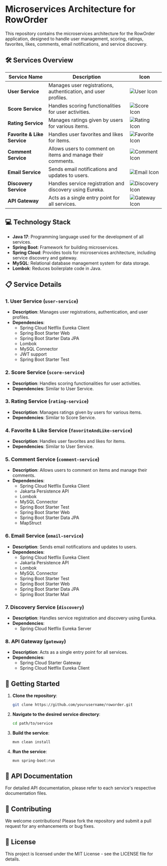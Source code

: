# Microservices Architecture for RowOrder

This repository contains the microservices architecture for the RowOrder application, designed to handle user management, scoring, ratings, favorites, likes, comments, email notifications, and service discovery.

## 🛠️ Services Overview

| Service Name                  | Description                                                             | Icon                   |
|-------------------------------|-------------------------------------------------------------------------|------------------------|
| **User Service**              | Manages user registrations, authentication, and user profiles.          | ![User Icon](https://img.icons8.com/ios/50/000000/user.png)  |
| **Score Service**             | Handles scoring functionalities for user activities.                    | ![Score Icon](https://img.icons8.com/ios/50/000000/trophy.png) |  <!-- Changed icon -->
| **Rating Service**            | Manages ratings given by users for various items.                       | ![Rating Icon](https://img.icons8.com/ios/50/000000/rating.png)|
| **Favorite & Like Service**   | Handles user favorites and likes for items.                             | ![Favorite Icon](https://img.icons8.com/ios/50/000000/like.png)|
| **Comment Service**           | Allows users to comment on items and manage their comments.             | ![Comment Icon](https://img.icons8.com/ios/50/000000/comments.png)|
| **Email Service**             | Sends email notifications and updates to users.                         | ![Email Icon](https://img.icons8.com/ios/50/000000/email.png)  |
| **Discovery Service**         | Handles service registration and discovery using Eureka.                | ![Discovery Icon](https://img.icons8.com/ios/50/000000/services.png) |
| **API Gateway**               | Acts as a single entry point for all services.                          | ![Gateway Icon](https://img.icons8.com/ios/50/000000/api.png) |  <!-- Changed icon -->

## 💻 Technology Stack

- **Java 17**: Programming language used for the development of all services.
- **Spring Boot**: Framework for building microservices.
- **Spring Cloud**: Provides tools for microservices architecture, including service discovery and gateway.
- **MySQL**: Relational database management system for data storage.
- **Lombok**: Reduces boilerplate code in Java.

## 📋 Service Details

### 1. User Service (`user-service`)

- **Description**: Manages user registrations, authentication, and user profiles.
- **Dependencies**:
    - Spring Cloud Netflix Eureka Client
    - Spring Boot Starter Web
    - Spring Boot Starter Data JPA
    - Lombok
    - MySQL Connector
    - JWT support
    - Spring Boot Starter Test

### 2. Score Service (`score-service`)

- **Description**: Handles scoring functionalities for user activities.
- **Dependencies**: Similar to User Service.

### 3. Rating Service (`rating-service`)

- **Description**: Manages ratings given by users for various items.
- **Dependencies**: Similar to Score Service.

### 4. Favorite & Like Service (`favoriteAndLike-service`)

- **Description**: Handles user favorites and likes for items.
- **Dependencies**: Similar to User Service.

### 5. Comment Service (`comment-service`)

- **Description**: Allows users to comment on items and manage their comments.
- **Dependencies**:
    - Spring Cloud Netflix Eureka Client
    - Jakarta Persistence API
    - Lombok
    - MySQL Connector
    - Spring Boot Starter Test
    - Spring Boot Starter Web
    - Spring Boot Starter Data JPA
    - MapStruct

### 6. Email Service (`email-service`)

- **Description**: Sends email notifications and updates to users.
- **Dependencies**:
    - Spring Cloud Netflix Eureka Client
    - Jakarta Persistence API
    - Lombok
    - MySQL Connector
    - Spring Boot Starter Test
    - Spring Boot Starter Web
    - Spring Boot Starter Data JPA
    - Spring Boot Starter Mail

### 7. Discovery Service (`discovery`)

- **Description**: Handles service registration and discovery using Eureka.
- **Dependencies**:
    - Spring Cloud Netflix Eureka Server

### 8. API Gateway (`gateway`)

- **Description**: Acts as a single entry point for all services.
- **Dependencies**:
    - Spring Cloud Starter Gateway
    - Spring Cloud Netflix Eureka Client

## 🚀 Getting Started

1. **Clone the repository**:
   ```bash
   git clone https://github.com/yourusername/roworder.git
   ```

2. **Navigate to the desired service directory**:
   ```bash
   cd path/to/service
   ```

3. **Build the service**:
   ```bash
   mvn clean install
   ```

4. **Run the service**:
   ```bash
   mvn spring-boot:run
   ```

## 📄 API Documentation
For detailed API documentation, please refer to each service's respective documentation files.

## 🤝 Contributing
We welcome contributions! Please fork the repository and submit a pull request for any enhancements or bug fixes.

## 📜 License
This project is licensed under the MIT License - see the LICENSE file for details.
